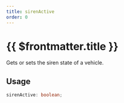 ```yaml
---
title: sirenActive
order: 0
---
```


# {{ $frontmatter.title }}

Gets or sets the siren state of a vehicle.

## Usage

```ts
sirenActive: boolean;
```
